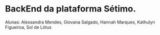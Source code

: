 # BackEnd da plataforma Sétimo. 
Alunas: Alessandra Mendes, Giovana Salgado, Hannah Marques, Kathulyn Figueiroa, Sol de Lótus
